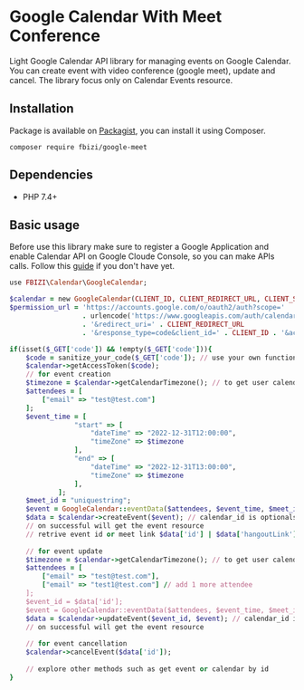 # Google Calendar With Meet Conference
Light Google Calendar API library for managing events on Google Calendar. You can create event with video conference (google meet), update and cancel. The library focus only on Calendar Events resource.

## Installation
Package is available on [Packagist](https://packagist.org/packages/fbizi/google-meet), you can install it using Composer.

```composer require fbizi/google-meet```

## Dependencies
- PHP 7.4+

## Basic usage
Before use this library make sure to register a Google Application and enable Calendar API on Google Cloude Console, so you can make APIs calls. Follow this [guide](https://developers.google.com/workspace/guides/get-started) if you don't have yet.

```ruby
use FBIZI\Calendar\GoogleCalendar;

$calendar = new GoogleCalendar(CLIENT_ID, CLIENT_REDIRECT_URL, CLIENT_SECRET);
$permission_url = 'https://accounts.google.com/o/oauth2/auth?scope=' 
                  . urlencode('https://www.googleapis.com/auth/calendar') 
                  . '&redirect_uri=' . CLIENT_REDIRECT_URL 
                  . '&response_type=code&client_id=' . CLIENT_ID . '&access_type=online'; // call this to authenticate

if(isset($_GET['code']) && !empty($_GET['code'])){
    $code = sanitize_your_code($_GET['code']); // use your own function to sanitize the code due to security
    $calendar->getAccessToken($code);
    // for event creation
    $timezone = $calendar->getCalendarTimezone(); // to get user calendar timezone
    $attendees = [
        ["email" => "test@test.com"]
    ];
    $event_time = [
                "start" => [
                    "dateTime" => "2022-12-31T12:00:00",
                    "timeZone" => $timezone
                ],
                "end" => [
                    "dateTime" => "2022-12-31T13:00:00",
                    "timeZone" => $timezone
                ],
            ];
    $meet_id = "uniquestring";
    $event = GoogleCalendar::eventData($attendees, $event_time, $meet_id); // have three more optionals arguments, please look at this method
    $data = $calendar->createEvent($event); // calendar_id is optionals argument
    // on successful will get the event resource
    // retrive event id or meet link $data['id'] | $data['hangoutLink']
    
    // for event update
    $timezone = $calendar->getCalendarTimezone(); // to get user calendar timezone
    $attendees = [
        ["email" => "test@test.com"],
        ["email" => "test1@test.com"] // add 1 more attendee
    ];
    $event_id = $data['id'];
    $event = GoogleCalendar::eventData($attendees, $event_time, $meet_id); // have three more optionals arguments, please look at this method
    $data = $calendar->updateEvent($event_id, $event); // calendar_id is optionals argument
    // on successful will get the event resource
    
    // for event cancellation
    $calendar->cancelEvent($data['id']);
    
    // explore other methods such as get event or calendar by id 
}

```
